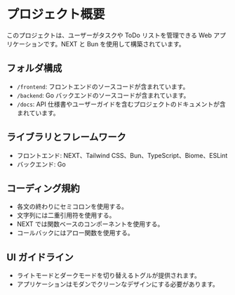 # プロジェクト概要

このプロジェクトは、ユーザーがタスクや ToDo リストを管理できる Web アプリケーションです。NEXT と Bun を使用して構築されています。

## フォルダ構成

- `/frontend`: フロントエンドのソースコードが含まれています。
- `/backend`: Go バックエンドのソースコードが含まれています。
- `/docs`: API 仕様書やユーザーガイドを含むプロジェクトのドキュメントが含まれています。

## ライブラリとフレームワーク

- フロントエンド: NEXT、Tailwind CSS、Bun、TypeScript、Biome、ESLint
- バックエンド: Go

## コーディング規約

- 各文の終わりにセミコロンを使用する。
- 文字列には二重引用符を使用する。
- NEXT では関数ベースのコンポーネントを使用する。
- コールバックにはアロー関数を使用する。

## UI ガイドライン

- ライトモードとダークモードを切り替えるトグルが提供されます。
- アプリケーションはモダンでクリーンなデザインにする必要があります。
